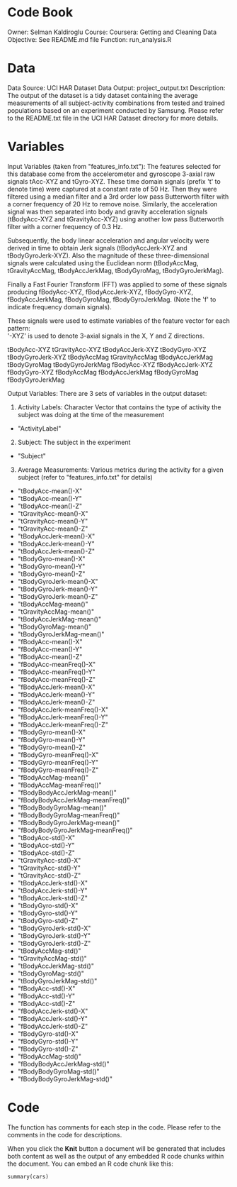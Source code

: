 # Code Book

Owner: Selman Kaldiroglu
Course: Coursera: Getting and Cleaning Data 
Objective: See README.md file
Function: run_analysis.R

# Data
Data Source: UCI HAR Dataset
Data Output: project_output.txt
Description: The output of the dataset is a tidy dataset containing the average measurements of all subject-activity combinations from tested and trained populations based on an experiment conducted by Samsung. Please refer to the README.txt file in the UCI HAR Dataset directory for more details. 

# Variables
Input Variables (taken from "features_info.txt"): 
The features selected for this database come from the accelerometer and gyroscope 3-axial raw signals tAcc-XYZ and tGyro-XYZ. These time domain signals (prefix 't' to denote time) were captured at a constant rate of 50 Hz. Then they were filtered using a median filter and a 3rd order low pass Butterworth filter with a corner frequency of 20 Hz to remove noise. Similarly, the acceleration signal was then separated into body and gravity acceleration signals (tBodyAcc-XYZ and tGravityAcc-XYZ) using another low pass Butterworth filter with a corner frequency of 0.3 Hz. 

Subsequently, the body linear acceleration and angular velocity were derived in time to obtain Jerk signals (tBodyAccJerk-XYZ and tBodyGyroJerk-XYZ). Also the magnitude of these three-dimensional signals were calculated using the Euclidean norm (tBodyAccMag, tGravityAccMag, tBodyAccJerkMag, tBodyGyroMag, tBodyGyroJerkMag). 

Finally a Fast Fourier Transform (FFT) was applied to some of these signals producing fBodyAcc-XYZ, fBodyAccJerk-XYZ, fBodyGyro-XYZ, fBodyAccJerkMag, fBodyGyroMag, fBodyGyroJerkMag. (Note the 'f' to indicate frequency domain signals). 

These signals were used to estimate variables of the feature vector for each pattern:  
'-XYZ' is used to denote 3-axial signals in the X, Y and Z directions.

tBodyAcc-XYZ
tGravityAcc-XYZ
tBodyAccJerk-XYZ
tBodyGyro-XYZ
tBodyGyroJerk-XYZ
tBodyAccMag
tGravityAccMag
tBodyAccJerkMag
tBodyGyroMag
tBodyGyroJerkMag
fBodyAcc-XYZ
fBodyAccJerk-XYZ
fBodyGyro-XYZ
fBodyAccMag
fBodyAccJerkMag
fBodyGyroMag
fBodyGyroJerkMag


Output Variables: 
There are 3 sets of variables in the output dataset:

1. Activity Labels: Character Vector that contains the type of activity the subject was doing at the time of the measurement
- "ActivityLabel"

2. Subject: The subject in the experiment
- "Subject"

3. Average Measurements: Various metrics during the activity for a given subject (refer to "features_info.txt" for details)
- "tBodyAcc-mean()-X"
- "tBodyAcc-mean()-Y"              
- "tBodyAcc-mean()-Z" 
- "tGravityAcc-mean()-X"           
- "tGravityAcc-mean()-Y"    
- "tGravityAcc-mean()-Z"           
- "tBodyAccJerk-mean()-X"          
- "tBodyAccJerk-mean()-Y"          
- "tBodyAccJerk-mean()-Z"        
- "tBodyGyro-mean()-X"             
- "tBodyGyro-mean()-Y"           
- "tBodyGyro-mean()-Z"             
- "tBodyGyroJerk-mean()-X"      
- "tBodyGyroJerk-mean()-Y"         
- "tBodyGyroJerk-mean()-Z"     
- "tBodyAccMag-mean()"             
- "tGravityAccMag-mean()"      
- "tBodyAccJerkMag-mean()"         
- "tBodyGyroMag-mean()"         
- "tBodyGyroJerkMag-mean()"        
- "fBodyAcc-mean()-X"           
- "fBodyAcc-mean()-Y"              
- "fBodyAcc-mean()-Z"           
- "fBodyAcc-meanFreq()-X"          
- "fBodyAcc-meanFreq()-Y"       
- "fBodyAcc-meanFreq()-Z"          
- "fBodyAccJerk-mean()-X"       
- "fBodyAccJerk-mean()-Y"          
- "fBodyAccJerk-mean()-Z"         
- "fBodyAccJerk-meanFreq()-X"      
- "fBodyAccJerk-meanFreq()-Y"  
- "fBodyAccJerk-meanFreq()-Z"      
- "fBodyGyro-mean()-X"           
- "fBodyGyro-mean()-Y"             
- "fBodyGyro-mean()-Z"           
- "fBodyGyro-meanFreq()-X"         
- "fBodyGyro-meanFreq()-Y"        
- "fBodyGyro-meanFreq()-Z"         
- "fBodyAccMag-mean()"            
- "fBodyAccMag-meanFreq()"         
- "fBodyBodyAccJerkMag-mean()"    
- "fBodyBodyAccJerkMag-meanFreq()" 
- "fBodyBodyGyroMag-mean()"       
- "fBodyBodyGyroMag-meanFreq()"    
- "fBodyBodyGyroJerkMag-mean()"   
- "fBodyBodyGyroJerkMag-meanFreq()"
- "tBodyAcc-std()-X"              
- "tBodyAcc-std()-Y"               
- "tBodyAcc-std()-Z"             
- "tGravityAcc-std()-X"            
- "tGravityAcc-std()-Y"          
- "tGravityAcc-std()-Z"            
- "tBodyAccJerk-std()-X"         
- "tBodyAccJerk-std()-Y"           
- "tBodyAccJerk-std()-Z"         
- "tBodyGyro-std()-X"              
- "tBodyGyro-std()-Y"            
- "tBodyGyro-std()-Z"              
- "tBodyGyroJerk-std()-X"        
- "tBodyGyroJerk-std()-Y"          
- "tBodyGyroJerk-std()-Z"       
- "tBodyAccMag-std()"              
- "tGravityAccMag-std()"         
- "tBodyAccJerkMag-std()"          
- "tBodyGyroMag-std()"           
- "tBodyGyroJerkMag-std()"         
- "fBodyAcc-std()-X"             
- "fBodyAcc-std()-Y"               
- "fBodyAcc-std()-Z"             
- "fBodyAccJerk-std()-X"           
- "fBodyAccJerk-std()-Y"         
- "fBodyAccJerk-std()-Z"           
- "fBodyGyro-std()-X"            
- "fBodyGyro-std()-Y"              
- "fBodyGyro-std()-Z"            
- "fBodyAccMag-std()"              
- "fBodyBodyAccJerkMag-std()"    
- "fBodyBodyGyroMag-std()"         
- "fBodyBodyGyroJerkMag-std()"     

# Code
The function has comments for each step in the code. Please refer to the comments in the code for descriptions.


When you click the **Knit** button a document will be generated that includes both content as well as the output of any embedded R code chunks within the document. You can embed an R code chunk like this:

```{r}
summary(cars)
```
